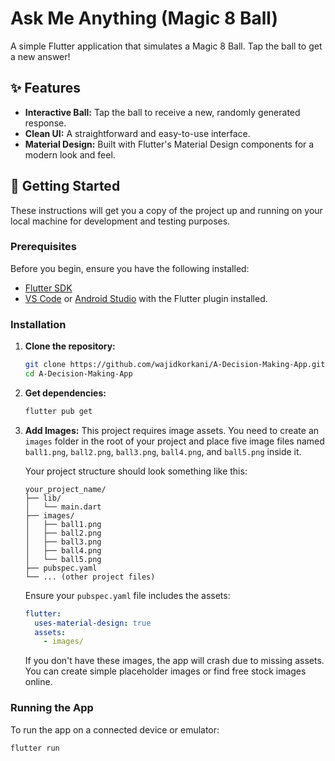 # Ask Me Anything (Magic 8 Ball)

A simple Flutter application that simulates a Magic 8 Ball. Tap the ball to get a new answer!

## ✨ Features

* **Interactive Ball:** Tap the ball to receive a new, randomly generated response.
* **Clean UI:** A straightforward and easy-to-use interface.
* **Material Design:** Built with Flutter's Material Design components for a modern look and feel.

## 🚀 Getting Started

These instructions will get you a copy of the project up and running on your local machine for development and testing purposes.

### Prerequisites

Before you begin, ensure you have the following installed:

* [Flutter SDK](https://flutter.dev/docs/get-started/install)
* [VS Code](https://code.visualstudio.com/) or [Android Studio](https://developer.android.com/studio) with the Flutter plugin installed.

### Installation

1.  **Clone the repository:**

    ```bash
    git clone https://github.com/wajidkorkani/A-Decision-Making-App.git
    cd A-Decision-Making-App
    ```

2.  **Get dependencies:**

    ```bash
    flutter pub get
    ```

3.  **Add Images:**
    This project requires image assets. You need to create an `images` folder in the root of your project and place five image files named `ball1.png`, `ball2.png`, `ball3.png`, `ball4.png`, and `ball5.png` inside it.

    Your project structure should look something like this:

    ```
    your_project_name/
    ├── lib/
    │   └── main.dart
    ├── images/
    │   ├── ball1.png
    │   ├── ball2.png
    │   ├── ball3.png
    │   ├── ball4.png
    │   └── ball5.png
    ├── pubspec.yaml
    └── ... (other project files)
    ```

    Ensure your `pubspec.yaml` file includes the assets:

    ```yaml
    flutter:
      uses-material-design: true
      assets:
        - images/
    ```
    If you don't have these images, the app will crash due to missing assets. You can create simple placeholder images or find free stock images online.

### Running the App

To run the app on a connected device or emulator:

```bash
flutter run